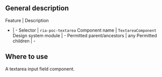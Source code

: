## General description

Feature | Description
- | -
Selector | `ria-poc-textarea`
Component name | `TextareaComponent`
Design system module | -
Permitted parent/ancestors | any
Permitted children | -

## Where to use

A textarea input field component.
